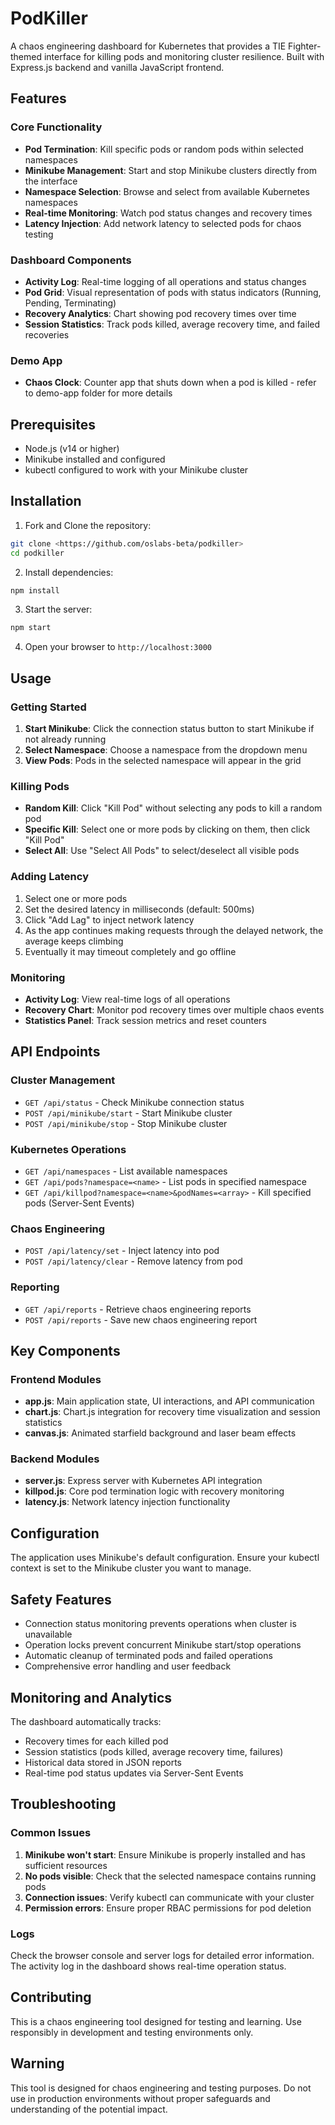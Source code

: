 # PodKiller

A chaos engineering dashboard for Kubernetes that provides a TIE Fighter-themed interface for killing pods and monitoring cluster resilience. Built with Express.js backend and vanilla JavaScript frontend.

## Features

### Core Functionality
- **Pod Termination**: Kill specific pods or random pods within selected namespaces
- **Minikube Management**: Start and stop Minikube clusters directly from the interface
- **Namespace Selection**: Browse and select from available Kubernetes namespaces
- **Real-time Monitoring**: Watch pod status changes and recovery times
- **Latency Injection**: Add network latency to selected pods for chaos testing

### Dashboard Components
- **Activity Log**: Real-time logging of all operations and status changes
- **Pod Grid**: Visual representation of pods with status indicators (Running, Pending, Terminating)
- **Recovery Analytics**: Chart showing pod recovery times over time
- **Session Statistics**: Track pods killed, average recovery time, and failed recoveries

### Demo App
- **Chaos Clock**: Counter app that shuts down when a pod is killed - refer to demo-app folder for more details

## Prerequisites

- Node.js (v14 or higher)
- Minikube installed and configured
- kubectl configured to work with your Minikube cluster

## Installation

1. Fork and Clone the repository:
```bash
git clone <https://github.com/oslabs-beta/podkiller>
cd podkiller
```

2. Install dependencies:
```bash
npm install
```

3. Start the server:
```bash
npm start
```

4. Open your browser to `http://localhost:3000`

## Usage

### Getting Started
1. **Start Minikube**: Click the connection status button to start Minikube if not already running
2. **Select Namespace**: Choose a namespace from the dropdown menu
3. **View Pods**: Pods in the selected namespace will appear in the grid

### Killing Pods
- **Random Kill**: Click "Kill Pod" without selecting any pods to kill a random pod
- **Specific Kill**: Select one or more pods by clicking on them, then click "Kill Pod"
- **Select All**: Use "Select All Pods" to select/deselect all visible pods

### Adding Latency
1. Select one or more pods
2. Set the desired latency in milliseconds (default: 500ms)
3. Click "Add Lag" to inject network latency
4. As the app continues making requests through the delayed network, the average keeps climbing
5. Eventually it may timeout completely and go offline

### Monitoring
- **Activity Log**: View real-time logs of all operations
- **Recovery Chart**: Monitor pod recovery times over multiple chaos events
- **Statistics Panel**: Track session metrics and reset counters

## API Endpoints

### Cluster Management
- `GET /api/status` - Check Minikube connection status
- `POST /api/minikube/start` - Start Minikube cluster
- `POST /api/minikube/stop` - Stop Minikube cluster

### Kubernetes Operations
- `GET /api/namespaces` - List available namespaces
- `GET /api/pods?namespace=<name>` - List pods in specified namespace
- `GET /api/killpod?namespace=<name>&podNames=<array>` - Kill specified pods (Server-Sent Events)

### Chaos Engineering
- `POST /api/latency/set` - Inject latency into pod
- `POST /api/latency/clear` - Remove latency from pod

### Reporting
- `GET /api/reports` - Retrieve chaos engineering reports
- `POST /api/reports` - Save new chaos engineering report

## Key Components

### Frontend Modules
- **app.js**: Main application state, UI interactions, and API communication
- **chart.js**: Chart.js integration for recovery time visualization and session statistics
- **canvas.js**: Animated starfield background and laser beam effects

### Backend Modules
- **server.js**: Express server with Kubernetes API integration
- **killpod.js**: Core pod termination logic with recovery monitoring
- **latency.js**: Network latency injection functionality

## Configuration

The application uses Minikube's default configuration. Ensure your kubectl context is set to the Minikube cluster you want to manage.

## Safety Features

- Connection status monitoring prevents operations when cluster is unavailable
- Operation locks prevent concurrent Minikube start/stop operations
- Automatic cleanup of terminated pods and failed operations
- Comprehensive error handling and user feedback

## Monitoring and Analytics

The dashboard automatically tracks:
- Recovery times for each killed pod
- Session statistics (pods killed, average recovery time, failures)
- Historical data stored in JSON reports
- Real-time pod status updates via Server-Sent Events

## Troubleshooting

### Common Issues
1. **Minikube won't start**: Ensure Minikube is properly installed and has sufficient resources
2. **No pods visible**: Check that the selected namespace contains running pods
3. **Connection issues**: Verify kubectl can communicate with your cluster
4. **Permission errors**: Ensure proper RBAC permissions for pod deletion

### Logs
Check the browser console and server logs for detailed error information. The activity log in the dashboard shows real-time operation status.

## Contributing

This is a chaos engineering tool designed for testing and learning. Use responsibly in development and testing environments only.

## Warning

This tool is designed for chaos engineering and testing purposes. Do not use in production environments without proper safeguards and understanding of the potential impact.